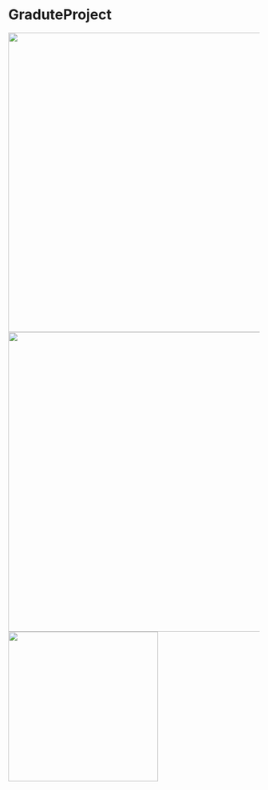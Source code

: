 # GraduteProject

<img src="https://github.com/ShangWeiKuo/GraduteProject/blob/master/%E5%90%91%E9%87%8F%E5%9C%96.png" width="600">
<img src="https://github.com/ShangWeiKuo/GraduteProject/blob/master/%E6%96%87%E5%AD%97%E9%9B%B2.png" width="600">
<img src="https://github.com/ShangWeiKuo/GraduteProject/blob/master/%E6%8C%87%E6%A8%99%E7%B5%B1%E8%A8%88.png" width="300">
